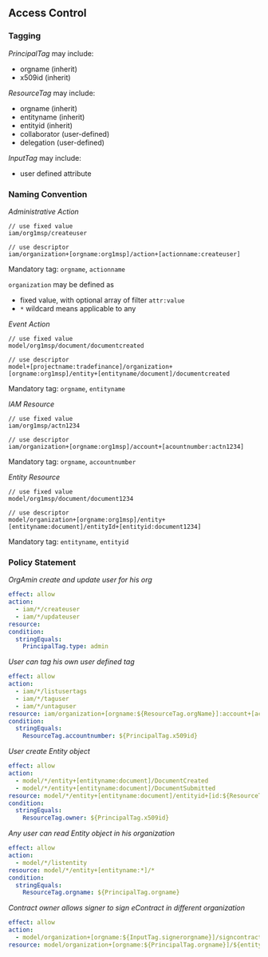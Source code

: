 ## Access Control

### Tagging

_PrincipalTag_ may include:

- orgname (inherit)
- x509id (inherit)

_ResourceTag_ may include:

- orgname (inherit)
- entityname (inherit)
- entityid (inherit)
- collaborator (user-defined)
- delegation (user-defined)

_InputTag_ may include:

- user defined attribute

### Naming Convention

_Administrative Action_

```text
// use fixed value
iam/org1msp/createuser

// use descriptor
iam/organization+[orgname:org1msp]/action+[actionname:createuser]
```

Mandatory tag: `orgname`, `actionname`

`organization` may be defined as

- fixed value, with optional array of filter `attr:value`
- `*` wildcard means applicable to any

_Event Action_

```text
// use fixed value
model/org1msp/document/documentcreated

// use descriptor
model+[projectname:tradefinance]/organization+[orgname:org1msp]/entity+[entityname/document]/documentcreated
```

Mandatory tag: `orgname`, `entityname`

_IAM Resource_

```text
// use fixed value
iam/org1msp/actn1234

// use descriptor
iam/organization+[orgname:org1msp]/account+[acountnumber:actn1234]
```

Mandatory tag: `orgname`, `accountnumber`

_Entity Resource_

```text
// use fixed value
model/org1msp/document/document1234

// use descriptor
model/organization+[orgname:org1msp]/entity+[entityname:document]/entityId+[entityid:document1234]
```

Mandatory tag: `entityname`, `entityid`

### Policy Statement

_OrgAmin create and update user for his org_

```yaml
effect: allow
action:
  - iam/*/createuser
  - iam/*/updateuser
resource:
condition:
  stringEquals:
    PrincipalTag.type: admin
```

_User can tag his own user defined tag_

```yaml
effect: allow
action:
  - iam/*/listusertags
  - iam/*/taguser
  - iam/*/untaguser
resource: iam/organization+[orgname:${ResourceTag.orgName}]:account+[acountnumber/${PrincipalTag.x509id}]
condition:
  stringEquals:
    ResourceTag.accountnumber: ${PrincipalTag.x509id}
```

_User create Entity object_

```yaml
effect: allow
action:
  - model/*/entity+[entityname:document]/DocumentCreated
  - model/*/entity+[entityname:document]/DocumentSubmitted
resource: model/*/entity+[entityname:document]/entityid+[id:${ResourceTag.entityId}]
condition:
  stringEquals:
    ResourceTag.owner: ${PrincipalTag.x509id}
```

_Any user can read Entity object in his organization_

```yaml
effect: allow
action:
  - model/*/listentity
resource: model/*/entity+[entityname:*]/*
condition:
  stringEquals:
    ResourceTag.orgname: ${PrincipalTag.orgname}
```

_Contract owner allows signer to sign eContract in different organization_

```yaml
effect: allow
action:
  - model/organization+[orgname:${InputTag.signerorgname}]/signcontract
resource: model/organization+[orgname:${PrincipalTag.orgname}]/${entityName}/${entityId}
```
